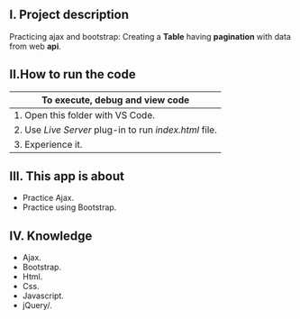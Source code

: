 ## I. Project description
Practicing ajax and bootstrap: Creating a **Table** having **pagination** with data from web **api**.
## II.How to run the code
|To execute, debug and view code|
|------------|
|1. Open this folder with VS Code.|
|2. Use *Live Server* plug-in to run *index.html* file.|
|3. Experience it.|
## III. This app is about 
- Practice Ajax.
- Practice using Bootstrap.
## IV. Knowledge
- Ajax.
- Bootstrap.
- Html.
- Css.
- Javascript.
- jQuery/.
